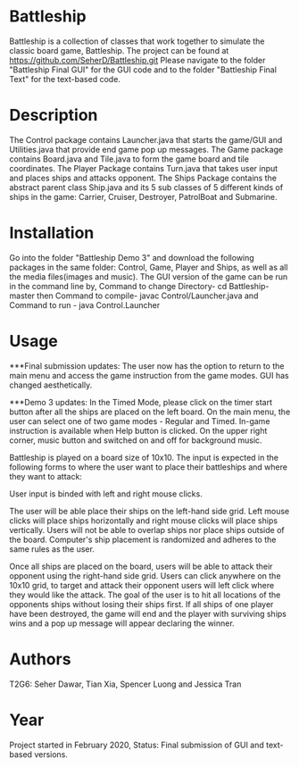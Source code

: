 # Battleship
Battleship is a collection of classes that work together to simulate the classic board game, Battleship.
The project can be found at https://github.com/SeherD/Battleship.git
Please navigate to the folder "Battleship Final GUI" for the GUI code and to the folder "Battleship Final Text" for the text-based code.

# Description
The Control package contains Launcher.java that starts the game/GUI and Utilities.java that provide end game pop up messages. The Game package contains Board.java and Tile.java to form the game board and tile coordinates. The Player Package contains Turn.java that takes user input and places ships and attacks opponent. The Ships Package contains the abstract parent class Ship.java and its 5 sub classes of 5 different kinds of ships in the game: Carrier, Cruiser, Destroyer, PatrolBoat and Submarine.

# Installation
Go into the folder "Battleship Demo 3" and download the following packages in the same folder: Control, Game, Player and Ships, as well as all the media files(images and music). The GUI version of the game can be run in the command line by, Command to change Directory- cd Battleship-master then Command to compile- javac Control/Launcher.java and Command to run - java Control.Launcher

# Usage

***Final submission updates:
The user now has the option to return to the main menu and access the game instruction from the game modes. GUI has changed aesthetically.

***Demo 3 updates:
In the Timed Mode, please click on the timer start button after all the ships are placed on the left board.
On the main menu, the user can select one of two game modes - Regular and Timed. In-game instruction is available when Help button is clicked. On the upper right corner, music button and switched on and off for background music.

Battleship is played on a board size of 10x10. The input is expected in the following forms to where the user want to place their battleships and where they want to attack: 

User input is binded with left and right mouse clicks. 

The user will be able place their ships on the left-hand side grid. Left mouse clicks will place ships horizontally and right mouse clicks will place ships vertically. Users will not be able to overlap ships nor place ships outside of the board. Computer's ship placement is randomized and adheres to the same rules as the user.

Once all ships are placed on the board, users will be able to attack their opponent using the right-hand side grid. Users can click anywhere on the 10x10 grid, to target and attack their opponent users will left click where they would like the attack. The goal of the user is to hit all locations of the opponents ships without losing their ships first. If all ships of one player have been destroyed, the game will end and the player with surviving ships wins and a pop up message will appear declaring the winner.

# Authors
T2G6: Seher Dawar, Tian Xia, Spencer Luong and Jessica Tran

# Year
Project started in February 2020, Status: Final submission of GUI and text-based versions.
